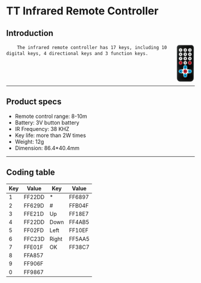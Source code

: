 # **TT Infrared Remote Controller**
## **Introduction**
<img src="IMG/红外遥控器.PNG" title="TT 红外遥控器" width="10%" align="right">

```
    The infrared remote controller has 17 keys, including 10 digital keys, 4 directional keys and 3 function keys.
```
<br>
<br>
<br>

---
## **Product specs**
<ul>
<li>Remote control range: 8-10m </li>
<li>Battery: 3V button battery </li>
<li>IR Frequency: 38 KHZ </li>
<li>Key life: more than 2W times</li>
<li>Weight: 12g</li>
<li>Dimension: 86.4*40.4mm</li>
</ul>

---
## **Coding table**
|Key|Value|Key|Value
|--|--|--|--|
|1|FF22DD|\*|FF6897|
|2|FF629D|\#|FFB04F|
|3|FFE21D|Up|FF18E7|
|4|FF22DD|Down|FF4AB5|
|5|FF02FD|Left|FF10EF|
|6|FFC23D|Right|FF5AA5|
|7|FFE01F|OK|FF38C7|
|8|FFA857|
|9|FF906F|
|0|FF9867|